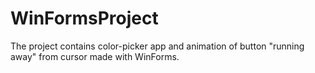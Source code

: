 # WinFormsProject
The project contains color-picker app and animation of button "running away" from cursor made with WinForms.
